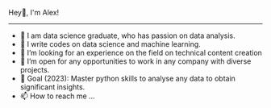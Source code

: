 Hey👋, I'm Alex!
____________________________________________________________________________________________________________________________
- 👀 I am data science graduate, who has passion on data analysis.
- 👀 I write codes on data science and machine learning.
- 👀 I’m looking for an experience on the field on technical content creation
- 💞️ I’m open for any opportunities to work in any company with diverse projects.
- 🌱 Goal (2023): Master python skills to analyse any data to obtain significant insights. 
- 📫 How to reach me ...

<!---
xalexandercx/xalexandercx is a ✨ special ✨ repository because its `README.md` (this file) appears on your GitHub profile.
You can click the Preview link to take a look at your changes.
--->
